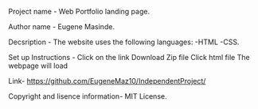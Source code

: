 Project name - Web Portfolio landing page.

Author name -  Eugene Masinde.

Decsription - The website uses the following languages:
     -HTML
     -CSS.

Set up Instructions - Click on the link
Download Zip file
Click html file
The webpage will load

Link- https://github.com/EugeneMaz10/IndependentProject/

Copyright and lisence information- MIT License.
